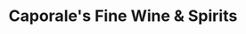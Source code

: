 ---
title: "Caporale's Fine Wine & Spirits"
url: /wakefield/caporales-fine-wine-und-spirits/
shop: Spirituosen
---
